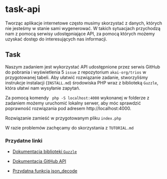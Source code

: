 # task-api

Tworząc aplikacje internetowe często musimy skorzystać z danych, których nie jesteśmy w stanie sami wygenerować. W takich sytuacjach przychodzą nam z pomocą serwisy udostępniające API, za pomocą których możemy uzyskać dostęp do interesujących nas informacji.

## Task

Naszym zadaniem jest wykorzystać API udostępnione przez serwis GitHub do pobrania i wyświetlenia 5 ```issue``` z repozytorium ```akai-org/trios``` w przygotowanej tabeli. Aby ułatwić rozwiązanie zadanie, stworzyliśmy instrukcje instalacji (```INSTALL.md```) środowiska PHP wraz z biblioteką ```Guzzle```, która ułatwi nam wysyłanie zapytań.

Za pomocą komendy ``` php -S localhost:4000``` wykonanej w folderze z zadaniem możemy uruchomić lokalny serwer, aby móc sprawdzić poprawność rozwiązania pod adresem http://localhost:4000.

Rozwiązanie zamieść w przygotowanym pliku ```index.php```

W razie problemów zachęcamy do skorzystania z ```TUTORIAL.md```

### Przydatne linki

* [Dokumentacja biblioteki ```Guzzle```](http://docs.guzzlephp.org/en/stable/)

* [Dokumentacja GitHub API](https://developer.github.com/v3/issues/#list-issues-for-a-repository)

* [Przydatna funkcja json_decode](http://php.net/manual/pl/function.json-decode.php)
